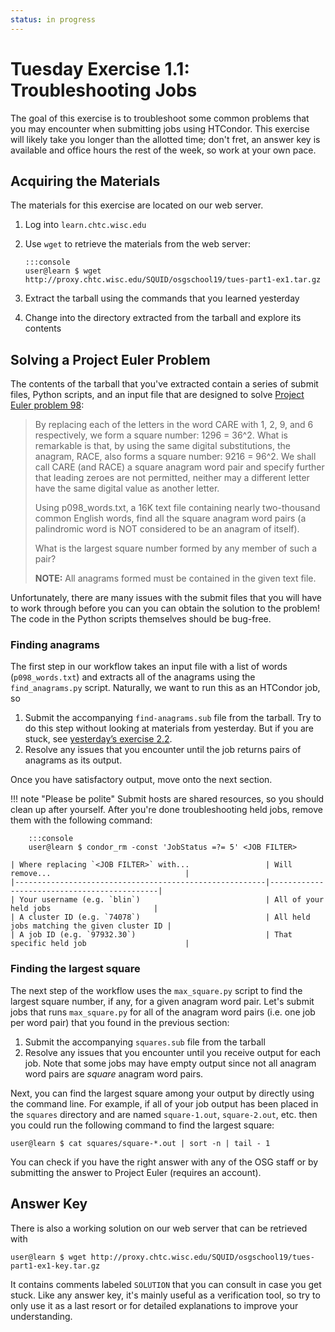 ```yaml
---
status: in progress
---
```


Tuesday Exercise 1.1: Troubleshooting Jobs
==========================================

The goal of this exercise is to troubleshoot some common problems that you may encounter when submitting jobs using HTCondor.
This exercise will likely take you longer than the allotted time;
don't fret, an answer key is available and office hours the rest of the week, so work at your own pace.

Acquiring the Materials
-----------------------

The materials for this exercise are located on our web server.

1.  Log into `learn.chtc.wisc.edu`
2.  Use `wget` to retrieve the materials from the web server:

        :::console
        user@learn $ wget http://proxy.chtc.wisc.edu/SQUID/osgschool19/tues-part1-ex1.tar.gz

3.  Extract the tarball using the commands that you learned yesterday
4.  Change into the directory extracted from the tarball and explore its contents

Solving a Project Euler Problem
-------------------------------

The contents of the tarball that you've extracted contain a series of submit files, Python scripts, and an input file 
that are designed to solve [Project Euler problem 98](https://projecteuler.net/problem=98):

> By replacing each of the letters in the word CARE with 1, 2, 9, and 6 respectively, we form a square number: 1296 =
> 36^2. What is remarkable is that, by using the same digital substitutions, the anagram, RACE, also forms a square
> number: 9216 = 96^2. We shall call CARE (and RACE) a square anagram word pair and specify further that leading zeroes
> are not permitted, neither may a different letter have the same digital value as another letter.
>
> Using p098_words.txt, a 16K text file containing nearly two-thousand common English words, find all the square
> anagram word pairs (a palindromic word is NOT considered to be an anagram of itself).
>
> What is the largest square number formed by any member of such a pair?
>
> **NOTE:** All anagrams formed must be contained in the given text file.

Unfortunately, there are many issues with the submit files that you will have to work through before you can you can
obtain the solution to the problem!
The code in the Python scripts themselves should be bug-free.

### Finding anagrams ###

The first step in our workflow takes an input file with a list of words (`p098_words.txt`) and extracts all of the
anagrams using the `find_anagrams.py` script.
Naturally, we want to run this as an HTCondor job, so 

1. Submit the accompanying `find-anagrams.sub` file from the tarball.
   Try to do this step without looking at materials from yesterday.
   But if you are stuck, see [yesterday’s exercise 2.2](/materials/day1/part2-ex2-queue-n.md).
1. Resolve any issues that you encounter until the job returns pairs of anagrams as its output.

Once you have satisfactory output, move onto the next section.

!!! note "Please be polite"
    Submit hosts are shared resources, so you should clean up after yourself.
    After you're done troubleshooting held jobs, remove them with the following command:

        :::console
        user@learn $ condor_rm -const 'JobStatus =?= 5' <JOB FILTER>

    | Where replacing `<JOB FILTER>` with...                 | Will remove...                              |
    |--------------------------------------------------------|---------------------------------------------|
    | Your username (e.g. `blin`)                            | All of your held jobs                       |
    | A cluster ID (e.g. `74078`)                            | All held jobs matching the given cluster ID |
    | A job ID (e.g. `97932.30`)                             | That specific held job                      |

### Finding the largest square ###

The next step of the workflow uses the `max_square.py` script to find the largest square number, if any, for a given
anagram word pair.
Let's submit jobs that runs `max_square.py` for all of the anagram word pairs (i.e. one job per word pair) that you
found in the previous section:

1. Submit the accompanying `squares.sub` file from the tarball
1. Resolve any issues that you encounter until you receive output for each job.
   Note that some jobs may have empty output since not all anagram word pairs are *square* anagram word pairs.

Next, you can find the largest square among your output by directly using the command line.
For example, if all of your job output has been placed in the `squares` directory and are named `square-1.out`,
`square-2.out`, etc. then you could run the following command to find the largest square:

``` console
user@learn $ cat squares/square-*.out | sort -n | tail - 1
```

You can check if you have the right answer with any of the OSG staff or by submitting the answer to Project Euler
(requires an account).

Answer Key
----------

There is also a working solution on our web server that can be retrieved with

``` console
user@learn $ wget http://proxy.chtc.wisc.edu/SQUID/osgschool19/tues-part1-ex1-key.tar.gz
```

It contains comments labeled `SOLUTION` that you can consult in case you get stuck.
Like any answer key, it's mainly useful as a verification tool, so try to only use it as a last resort or for detailed
explanations to improve your understanding.
